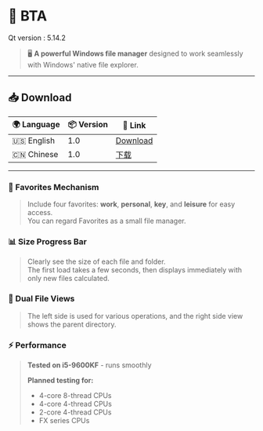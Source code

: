# 🔧 BTA

Qt version : 5.14.2

> 🖥️ **A powerful Windows file manager** designed to work seamlessly with Windows' native file explorer.

---

## 📥 Download

| 🌍 Language | 📦 Version | 🔗 Link |
|-------------|------------|---------|
| 🇺🇸 English | 1.0 | [Download](https://github.com/zz137yd/BTA/releases/tag/E-1.0) |
| 🇨🇳 Chinese | 1.0 | [下载](https://github.com/zz137yd/BTA/releases/tag/C-1.0) |

---

### 📌 Favorites Mechanism
> Include four favorites: **work**, **personal**, **key**, and **leisure** for easy access.  
> You can regard Favorites as a small file manager.

### 📊 Size Progress Bar
> Clearly see the size of each file and folder.  
> The first load takes a few seconds, then displays immediately with only new files calculated.

### 📁 Dual File Views
> The left side is used for various operations, and the right side view shows the parent directory.

### ⚡ Performance
> **Tested on i5-9600KF** - runs smoothly  
> 
> **Planned testing for:**
> - 4-core 8-thread CPUs
> - 4-core 4-thread CPUs  
> - 2-core 4-thread CPUs
> - FX series CPUs
